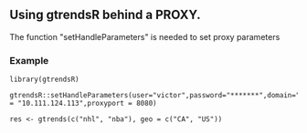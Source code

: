 ## Using gtrendsR behind a PROXY.

The function "setHandleParameters" is needed to set proxy parameters

### Example


``` {.r}
library(gtrendsR)

gtrendsR::setHandleParameters(user="victor",password="*******",domain="mydomain",proxyhost = "10.111.124.113",proxyport = 8080)

res <- gtrends(c("nhl", "nba"), geo = c("CA", "US"))

```

